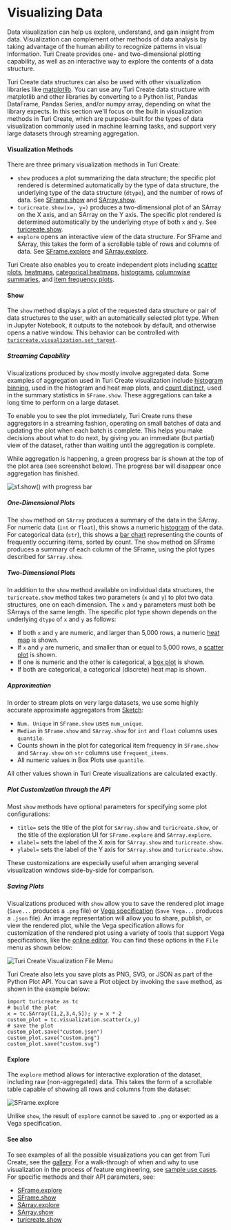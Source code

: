 # Visualizing Data

Data visualization can help us explore, understand, and gain insight from data.
Visualization can complement other methods of data analysis by taking advantage
of the human ability to recognize patterns in visual information. Turi Create
provides one- and two-dimensional plotting capability, as well as an
interactive way to explore the contents of a data structure.

Turi Create data structures can also be used with other visualization libraries
like [matplotlib](https://matplotlib.org). You can use any Turi Create data
structure with matplotlib and other libraries by converting to a Python list,
Pandas DataFrame, Pandas Series, and/or numpy array, depending on what the
library expects. In this section we'll focus on the built in visualization
methods in Turi Create, which are purpose-built for the types of data
visualization commonly used in machine learning tasks, and support very large
datasets through streaming aggregation.

#### Visualization Methods

There are three primary visualization methods in Turi Create:

* `show` produces a plot summarizing the data structure; the specific plot
  rendered is determined automatically by the type of data structure, the
  underlying type of the data structure (`dtype`), and the number of rows of
  data. See
  [SFrame.show](https://apple.github.io/turicreate/docs/api/generated/turicreate.SFrame.show.html)
  and
  [SArray.show](https://apple.github.io/turicreate/docs/api/generated/turicreate.SArray.show.html).
* `turicreate.show(x=, y=)` produces a two-dimensional plot of an
  SArray on the X axis, and an SArray on the Y axis. The specific plot rendered
  is determined automatically by the underlying `dtype` of both `x` and `y`.
  See
  [turicreate.show](https://apple.github.io/turicreate/docs/api/generated/turicreate.show.html).
* `explore` opens an interactive view of the data structure. For SFrame and
  SArray, this takes the form of a scrollable table of rows and columns of
  data. See
  [SFrame.explore](https://apple.github.io/turicreate/docs/api/generated/turicreate.SFrame.explore.html)
  and
  [SArray.explore](https://apple.github.io/turicreate/docs/api/generated/turicreate.SArray.explore.html).

Turi Create also enables you to create independent plots including 
[scatter plots](https://apple.github.io/turicreate/docs/api/generated/turicreate.visualization.scatter.html), 
[heatmaps](https://apple.github.io/turicreate/docs/api/generated/turicreate.visualization.heatmap.html), 
[categorical heatmaps](https://apple.github.io/turicreate/docs/api/generated/turicreate.visualization.categorical_heatmap.html), 
[histograms](https://apple.github.io/turicreate/docs/api/generated/turicreate.visualization.histogram.html), 
[columnwise summaries](https://apple.github.io/turicreate/docs/api/generated/turicreate.visualization.columnwise_summary.html), and 
[item frequency plots](https://apple.github.io/turicreate/docs/api/generated/turicreate.visualization.item_frequency.html).

#### Show

The `show` method displays a plot of the requested data structure or pair of
data structures to the user, with an automatically selected plot type. When in
Jupyter Notebook, it outputs to the notebook by default, and otherwise opens a
native window. This behavior can be controlled with
[`turicreate.visualization.set_target`](https://apple.github.io/turicreate/docs/api/generated/turicreate.visualization.set_target.html).

##### Streaming Capability

Visualizations produced by `show` mostly involve aggregated data. Some examples
of aggregation used in Turi Create visualization include
[histogram binning](https://en.wikipedia.org/wiki/Histogram), used in the
histogram and heat map plots, and
[count distinct](https://en.wikipedia.org/wiki/Count-distinct_problem), used in
the summary statistics in `SFrame.show`. These aggregations can take a long
time to perform on a large dataset.

To enable you to see the plot immediately, Turi Create runs these aggregators
in a streaming fashion, operating on small batches of data and updating the
plot when each batch is complete. This helps you make decisions about what to
do next, by giving you an immediate (but partial) view of the dataset, rather
than waiting until the aggregation is complete.

While aggregation is happening, a green progress bar is shown at the top of the
plot area (see screenshot below). The progress bar will disappear once
aggregation has finished.

![sf.show() with progress bar](images/sframe_show_with_progress.png)

##### One-Dimensional Plots

The `show` method on `SArray` produces a summary of the data in the SArray. For
numeric data (`int` or `float`), this shows a numeric
[histogram](https://en.wikipedia.org/wiki/Histogram) of the data.
For categorical data (`str`), this shows a
[bar chart](https://en.wikipedia.org/wiki/Bar_chart)
representing the counts of frequently occurring items, sorted by count. The
`show` method on SFrame produces a summary of each column of the SFrame, using
the plot types described for `SArray.show`.

##### Two-Dimensional Plots

In addition to the `show` method available on individual data structures, the
`turicreate.show` method takes two parameters (`x` and `y`) to plot two data
structures, one on each dimension. The `x` and `y` parameters must both be
SArrays of the same length. The specific plot type shown depends on the
underlying `dtype` of `x` and `y` as follows:

* If both `x` and `y` are numeric, and larger than 5,000 rows, a numeric
    [heat map](https://en.wikipedia.org/wiki/Heat_map) is shown.
* If `x` and `y` are numeric, and smaller than or equal to 5,000 rows, a
    [scatter plot](https://en.wikipedia.org/wiki/Scatter_plot) is shown.
* If one is numeric and the other is categorical, a
  [box plot](https://en.wikipedia.org/wiki/Box_plot) is shown.
* If both are categorical, a categorical (discrete) heat map is shown.

##### Approximation

In order to stream plots on very large datasets, we use some highly accurate
approximate aggregators from
[Sketch](https://apple.github.io/turicreate/docs/api/generated/turicreate.Sketch.html#turicreate.Sketch):

* `Num. Unique` in `SFrame.show` uses `num_unique`.
* `Median` in `SFrame.show` and `SArray.show` for `int` and `float` columns uses `quantile`.
* Counts shown in the plot for categorical item frequency in `SFrame.show` and `SArray.show` on `str` columns use `frequent_items`.
* All numeric values in Box Plots use `quantile`.

All other values shown in Turi Create visualizations are calculated exactly.

##### Plot Customization through the API

Most `show` methods have optional parameters for specifying some plot
configurations:

* `title=` sets the title of the plot for `SArray.show` and `turicreate.show`,
  or the title of the exploration UI for `SFrame.explore` and `SArray.explore`.
* `xlabel=` sets the label of the X axis for `SArray.show` and `turicreate.show`.
* `ylabel=` sets the label of the Y axis for `SArray.show` and `turicreate.show`.

These customizations are especially useful when arranging several visualization
windows side-by-side for comparison.

##### Saving Plots

Visualizations produced with `show` allow you to save the rendered plot image
(`Save...` produces a `.png` file) or
[Vega specification](https://vega.github.io/vega/docs/specification/)
(`Save Vega...` produces a `.json` file). An image representation will allow
you to share, publish, or view the rendered plot, while the Vega specification
allows for customization of the rendered plot using a variety of tools that
support Vega specifications, like the
[online editor](https://vega.github.io/editor/#/).
You can find these options in the `File` menu as shown below:

![Turi Create Visualization File Menu](images/show_file_menu.png)

Turi Create also lets you save plots as PNG, SVG, or JSON as part of the 
Python Plot API. You can save a Plot object by invoking the `save` method, as 
shown in the example below:

```
import turicreate as tc
# build the plot
x = tc.SArray([1,2,3,4,5]); y = x * 2
custom_plot = tc.visualization.scatter(x,y)
# save the plot
custom_plot.save("custom.json")
custom_plot.save("custom.png")
custom_plot.save("custom.svg")
```

#### Explore

The `explore` method allows for interactive exploration of the dataset,
including raw (non-aggregated) data. This takes the form of a
scrollable table capable of showing all rows and columns from the dataset:

![SFrame.explore](images/sframe_explore.png)

Unlike `show`, the result of `explore` cannot be saved to `.png` or exported as
a Vega specification.

#### See also

To see examples of all the possible visualizations you can get from Turi
Create, see the [gallery](gallery.md). For a walk-through of when and why to
use visualization in the process of feature engineering, see
[sample use cases](use_cases.md).
For specific methods and their API parameters, see:

* [SFrame.explore](https://apple.github.io/turicreate/docs/api/generated/turicreate.SFrame.explore.html)
* [SFrame.show](https://apple.github.io/turicreate/docs/api/generated/turicreate.SFrame.show.html)
* [SArray.explore](https://apple.github.io/turicreate/docs/api/generated/turicreate.SArray.explore.html)
* [SArray.show](https://apple.github.io/turicreate/docs/api/generated/turicreate.SArray.show.html)
* [turicreate.show](https://apple.github.io/turicreate/docs/api/generated/turicreate.show.html)
